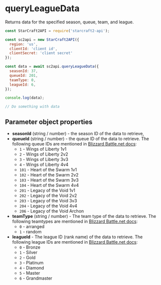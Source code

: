 # queryLeagueData

Returns data for the specified season, queue, team, and league.

```js
const StarCraft2API = require('starcraft2-api');

const sc2api = new StarCraft2API({
  region: 'us',
  clientId: 'client id',
  clientSecret: 'client secret'
});

const data = await sc2api.queryLeagueData({
  seasonId: 37,
  queueId: 201,
  teamType: 0,
  leagueId: 6,
});

console.log(data);

// Do something with data

```

## Parameter object properties

* **seasonId** (string / number) - the season ID of the data to retrieve,
* **queueId** (string / number) - the queue ID of the data to retrieve. The following queue IDs are mentioned in [Blizzard Battle.net docs](https://develop.battle.net/documentation/api-reference/starcraft-2-game-data-api):
    * ``1`` - Wings of Liberty 1v1
    * ``2`` - Wings of Liberty 2v2
    * ``3`` - Wings of Liberty 3v3
    * ``4`` - Wings of Liberty 4v4
    * ``101`` - Heart of the Swarm 1v1
    * ``102`` - Heart of the Swarm 2v2
    * ``103`` - Heart of the Swarm 3v3
    * ``104`` - Heart of the Swarm 4v4
    * ``201`` - Legacy of the Void 1v1
    * ``202`` - Legacy of the Void 2v2
    * ``203`` - Legacy of the Void 3v3
    * ``204`` - Legacy of the Void 4v4
    * ``206`` - Legacy of the Void Archon
* **teamType** (string / number) - The team type of the data to retrieve. The following teamtypes are mentioned in [Blizzard Battle.net docs](https://develop.battle.net/documentation/api-reference/starcraft-2-game-data-api):
    * ``0`` - arranged
    * ``1`` - random
* **leagueId** - The league ID (rank name) of the data to retrieve. The following league IDs are mentioned in [Blizzard Battle.net docs](https://develop.battle.net/documentation/api-reference/starcraft-2-game-data-api):
    * ``0`` - Bronze
    * ``1`` - Silver
    * ``2`` - Gold
    * ``3`` - Platinum
    * ``4`` - Diamond
    * ``5`` - Master
    * ``6`` - Grandmaster